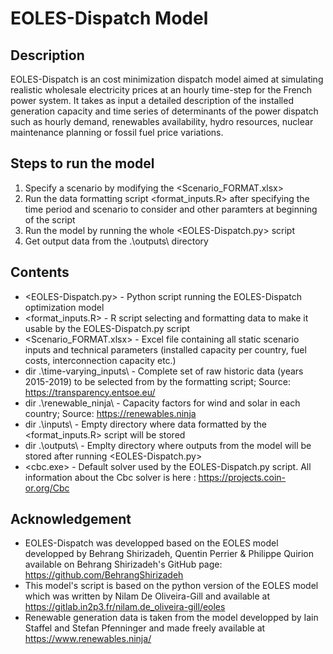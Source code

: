 # EOLES-Dispatch Model

## Description
EOLES-Dispatch is an cost minimization dispatch model aimed at simulating realistic wholesale electricity prices at an hourly time-step for the French power system. It takes as input a detailed description of the installed generation capacity and time series of determinants of the power dispatch such as hourly demand, renewables availability, hydro resources, nuclear maintenance planning or fossil fuel price variations.

## Steps to run the model
1. Specify a scenario by modifying the <Scenario_FORMAT.xlsx>
2. Run the data formatting script <format_inputs.R> after specifying the time period and scenario to consider and other paramters at beginning of the script
3. Run the model by running the whole <EOLES-Dispatch.py> script
4. Get output data from the .\outputs\ directory

## Contents
- <EOLES-Dispatch.py> - Python script running the EOLES-Dispatch optimization model
- <format_inputs.R> - R script selecting and formatting data to make it usable by the EOLES-Dispatch.py script
- <Scenario_FORMAT.xlsx> - Excel file containing all static scenario inputs and technical parameters (installed capacity per country, fuel costs, interconnection capacity etc.)
- dir .\time-varying_inputs\ - Complete set of raw historic data (years 2015-2019) to be selected from by the formatting script; Source: https://transparency.entsoe.eu/
- dir .\renewable_ninja\ - Capacity factors for wind and solar in each country; Source: https://renewables.ninja
- dir .\inputs\ - Empty directory where data formatted by the <format_inputs.R> script will be stored
- dir .\outputs\ - Emplty directory where outputs from the model will be stored after running <EOLES-Dispatch.py>
- <cbc.exe> - Default solver used by the EOLES-Dispatch.py script. All information about the Cbc solver is here : 
https://projects.coin-or.org/Cbc

## Acknowledgement
- EOLES-Dispatch was developped based on the EOLES model developped by Behrang Shirizadeh, Quentin Perrier & Philippe Quirion available on Behrang Shirizadeh's GitHub page: https://github.com/BehrangShirizadeh
- This model's script is based on the python version of the EOLES model which was written by Nilam De Oliveira-Gill and available at https://gitlab.in2p3.fr/nilam.de_oliveira-gill/eoles
- Renewable generation data is taken from the model developped by Iain Staffel and Stefan Pfenninger and made freely available at https://www.renewables.ninja/
